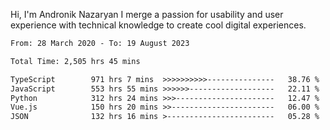Hi, I'm Andronik Nazaryan
I merge a passion for usability and user experience with technical knowledge to create cool digital experiences.


<!--START_SECTION:waka-->

```txt
From: 28 March 2020 - To: 19 August 2023

Total Time: 2,505 hrs 45 mins

TypeScript        971 hrs 7 mins  >>>>>>>>>>---------------   38.76 %
JavaScript        553 hrs 55 mins >>>>>>-------------------   22.11 %
Python            312 hrs 24 mins >>>----------------------   12.47 %
Vue.js            150 hrs 20 mins >>-----------------------   06.00 %
JSON              132 hrs 16 mins >------------------------   05.28 %
```

<!--END_SECTION:waka-->
